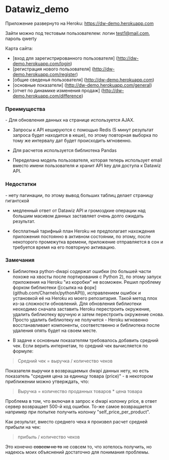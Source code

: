 # Datawiz_demo

Приложение развернуто на Heroku: https://dw-demo.herokuapp.com

Зайти можно под тестовым пользователем: логин test1@mail.com, пароль qwerty

Карта сайта:
- [вход для зарегистрированного пользователя] (http://dw-demo.herokuapp.com/login)
- [регистрация нового пользователя] (http://dw-demo.herokuapp.com/register)
- [общие сведенья пользователя] (http://dw-demo.herokuapp.com)
- [основные показатели] (http://dw-demo.herokuapp.com/general)
- [отчет по динамике изменения продаж] (http://dw-demo.herokuapp.com/difference)

<h3>Преимущества</h3>
- Для обновления данных на странице используется AJAX.

- Запросы к API кешируются с помощью Redis (5 минут результат запроса будет находится в кеше), по этому
повторная выборка по тому же интервалу дат будет происходить мгновенно.

- Для расчетов используется библиотека Pandas

- Переделана модель пользователя, которая теперь использует email вместо имени пользователя и хранит API key для 
доступа к Datawiz API.

<h3>Недостатки</h3>
- нету пагинации, по этому вывод больших таблиц делает страницу гигантской

- медленный ответ от Datawiz API и громоздкие операции над большим масивом данных заставляет очень долго ожидать результат.

- бесплатный тарифный план Heroku не предполагает нахождения приложения постоянно в активном состоянии, по этому, после 
некоторого промежутка времени, приложение отправляется в сон и требуется время на его повторную активацию.


<h3>Замечания</h3>

* Библиотека python-dwapi содержат ошибки (по большей части похоже на хвосты после портирования с Python 2), 
по этому запуск приложения на Heroku "из коробки" не возможен. Решил проблему форком библиотеки ([ссылка на форк] (github.com/Charnelx/pythonAPI)), исправлением ошибок
и установкой её на Heroku из моего репозитария. Такой метод плох из-за сложности обновлений. Для обновления библиотеки
неоходимо сначала заставить Heroku перестроить окружение, удалить библиотеку вручную и затем перестроить окружение снова.
Просто удалить библиотеку не получится - Heroku мгновенно восстанавливает компоненты, соответственно и библиотека после удаления
опять будет на своем месте.

* В задаче к основным показателям требовалось добавить средний чек. Если верить интернетам, то средний чек вычисляется по формуле:

 > Средний чек = выручка / количество чеков

  Показателя выручки в возвращаемых dwapi данных нету, но есть показатель "средняя цена за единицу товара (price)" - в некотором приближении можно утверждать, что:
  
  > Выручка = количество проданных товаров * цена товара
  
  Проблема в том, что включая в запрос к dwapi колонку price, в ответ сервер возвращает 500-й код ошибки. То-же самое возвращается например при попытке получить колонку "self_price_per_product". 
  
  Как результат, вместо среднего чека я произвел расчет средней прибыли на чек:
  
  > прибыль / количество чеков
  
  Это конечно ~~совсем не то~~ не совсем то, что хотелось получить, но надеюсь моих объяснений достаточно для понимания проблемы.
